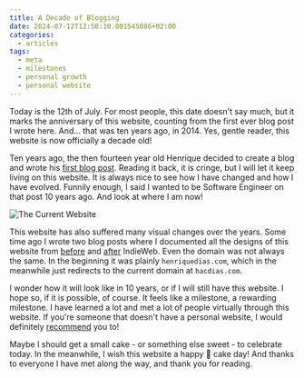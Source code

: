 ```yaml
---
title: A Decade of Blogging
date: 2024-07-12T12:58:10.081545086+02:00
categories:
  - articles
tags:
  - meta
  - milestones
  - personal growth
  - personal website
---
```


Today is the 12th of July. For most people, this date doesn't say much, but it marks the anniversary of this website, counting from the first ever blog post I wrote here. And... that was ten years ago, in 2014. Yes, gentle reader, this website is now officially a decade old!

<!--more-->

Ten years ago, the then fourteen year old Henrique decided to create a blog and wrote his [first blog post](/2014/07/12/apresentacao/). Reading it back, it is cringe, but I will let it keep living on this website. It is always nice to see how I have changed and how I have evolved. Funnily enough, I said I wanted to be Software Engineer on that post 10 years ago. And look at where I am now!

![The Current Website](cdn:/2024-07-website-screenshot?class=fw)

This website has also suffered many visual changes over the years. Some time ago I wrote two blog posts where I documented all the designs of this website from [before](/2022/03/25/my-website-before-indieweb/) and [after](/2022/06/18/my-website-after-indieweb/) IndieWeb. Even the domain was not always the same. In the beginning it was plainly `henriquedias.com`, which in the meanwhile just redirects to the current domain at `hacdias.com`.

I wonder how it will look like in 10 years, or if I will still have this website. I hope so, if it is possible, of course. It feels like a milestone, a rewarding milestone. I have learned a lot and met a lot of people virtually through this website. If you're someone that doesn't have a personal website, I would definitely [recommend](/2020/10/26/why-have-your-website/) you to!

Maybe I should get a small cake - or something else sweet - to celebrate today. In the meanwhile, I wish this website a happy 🎂 cake day! And thanks to everyone I have met along the way, and thank you for reading.
